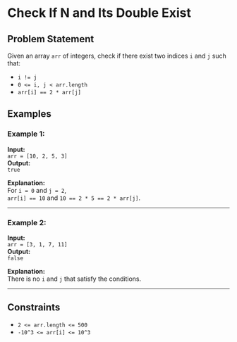 # Check If N and Its Double Exist

## Problem Statement

Given an array `arr` of integers, check if there exist two indices `i` and `j` such that:

- `i != j`
- `0 <= i, j < arr.length`
- `arr[i] == 2 * arr[j]`

## Examples

### Example 1:
**Input:**  
`arr = [10, 2, 5, 3]`  
**Output:**  
`true`  

**Explanation:**  
For `i = 0` and `j = 2`,  
`arr[i] == 10` and `10 == 2 * 5 == 2 * arr[j]`.

---

### Example 2:
**Input:**  
`arr = [3, 1, 7, 11]`  
**Output:**  
`false`  

**Explanation:**  
There is no `i` and `j` that satisfy the conditions.

---

## Constraints

- `2 <= arr.length <= 500`
- `-10^3 <= arr[i] <= 10^3`


